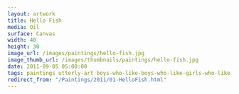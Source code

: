 ```yaml
---
layout: artwork
title: Hello Fish
media: Oil
surface: Canvas
width: 40
height: 30
image_url: /images/paintings/hello-fish.jpg
image_thumb_url: /images/thumbnails/paintings/hello-fish.jpg
date: 2011-09-05 05:00:00
tags: paintings utterly-art boys-who-like-boys-who-like-girls-who-like-girls
redirect_from: "/Paintings/2011/01-HelloFish.html"
---
```


